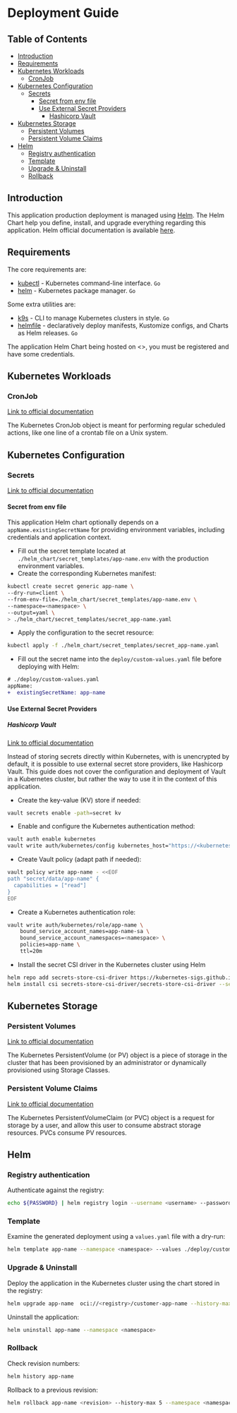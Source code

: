 # Deployment Guide <!-- omit in toc -->

## Table of Contents <!-- omit in toc -->

- [Introduction](#introduction)
- [Requirements](#requirements)
- [Kubernetes Workloads](#kubernetes-workloads)
  - [CronJob](#cronjob)
- [Kubernetes Configuration](#kubernetes-configuration)
  - [Secrets](#secrets)
    - [Secret from env file](#secret-from-env-file)
    - [Use External Secret Providers](#use-external-secret-providers)
      - [Hashicorp Vault](#hashicorp-vault)
- [Kubernetes Storage](#kubernetes-storage)
  - [Persistent Volumes](#persistent-volumes)
  - [Persistent Volume Claims](#persistent-volume-claims)
- [Helm](#helm)
  - [Registry authentication](#registry-authentication)
  - [Template](#template)
  - [Upgrade \& Uninstall](#upgrade--uninstall)
  - [Rollback](#rollback)

## Introduction

This application production deployment is managed using [Helm](https://helm.sh). The Helm Chart help you define, install, and upgrade everything regarding this application. Helm official documentation is available [here](https://helm.sh/docs).

## Requirements

The core requirements are:

- [kubectl](https://github.com/kubernetes/kubectl)  - Kubernetes command-line interface. `Go`
- [helm](https://github.com/helm/helm)  - Kubernetes package manager. `Go`

Some extra utilities are:

- [k9s](https://github.com/derailed/k9s)  - CLI to manage Kubernetes clusters in style. `Go`
- [helmfile](https://github.com/helmfile/helmfile)  - declaratively deploy manifests, Kustomize configs, and Charts as Helm releases. `Go`

The application Helm Chart being hosted on <>, you must be registered and have some credentials.

## Kubernetes Workloads

### CronJob

[Link to official documentation](https://kubernetes.io/docs/concepts/workloads/controllers/cron-jobs)

The Kubernetes CronJob object is meant for performing regular scheduled actions, like one line of a crontab file on a Unix system.

## Kubernetes Configuration

### Secrets

[Link to official documentation](https://kubernetes.io/docs/concepts/configuration/secret)

#### Secret from env file

This application Helm chart optionally depends on a `appName.existingSecretName` for providing environment variables, including credentials and application context.

- Fill out the secret template located at `./helm_chart/secret_templates/app-name.env` with the production environment variables.
- Create the corresponding Kubernetes manifest:

```bash
kubectl create secret generic app-name \
--dry-run=client \
--from-env-file=./helm_chart/secret_templates/app-name.env \
--namespace=<namespace> \
--output=yaml \
> ./helm_chart/secret_templates/secret_app-name.yaml
```

- Apply the configuration to the secret resource:

```bash
kubectl apply -f ./helm_chart/secret_templates/secret_app-name.yaml
```

- Fill out the secret name into the `deploy/custom-values.yaml` file before deploying with Helm:

```diff
# ./deploy/custom-values.yaml
appName:
+  existingSecretName: app-name
```

#### Use External Secret Providers

##### Hashicorp Vault

[Link to official documentation](https://developer.hashicorp.com/vault/docs)

Instead of storing secrets directly within Kubernetes, with is unencrypted by default, it is possible to use external secret store providers, like Hashicorp Vault. This guide does not cover the configuration and deployment of Vault in a Kubernetes cluster, but rather the way to use it in the context of this application.

- Create the key-value (KV) store if needed:

```bash
vault secrets enable -path=secret kv
```

- Enable and configure the Kubernetes authentication method:

```bash
vault auth enable kubernetes
vault write auth/kubernetes/config kubernetes_host="https://<kubernetes-port-443-tcp-addr>:443"
```

- Create Vault policy (adapt path if needed):

```bash
vault policy write app-name - <<EOF
path "secret/data/app-name" {
  capabilities = ["read"]
}
EOF
```

- Create a Kubernetes authentication role:

```bash
vault write auth/kubernetes/role/app-name \
    bound_service_account_names=app-name-sa \
    bound_service_account_namespaces=<namespace> \
    policies=app-name \
    ttl=20m
```

- Install the secret CSI driver in the Kubernetes cluster using Helm

```bash
helm repo add secrets-store-csi-driver https://kubernetes-sigs.github.io/secrets-store-csi-driver/charts
helm install csi secrets-store-csi-driver/secrets-store-csi-driver --set syncSecret.enabled=true --set enableSecretRotation=true
```

## Kubernetes Storage

### Persistent Volumes

[Link to official documentation](https://kubernetes.io/docs/concepts/storage/persistent-volumes)

The Kubernetes PersistentVolume (or PV) object is a piece of storage in the cluster that has been provisioned by an administrator or dynamically provisioned using Storage Classes.

### Persistent Volume Claims

[Link to official documentation](https://kubernetes.io/docs/concepts/storage/persistent-volumes/#persistentvolumeclaims)

The Kubernetes PersistentVolumeClaim (or PVC) object is a request for storage by a user, and allow this user to consume abstract storage resources. PVCs consume PV resources.

## Helm

### Registry authentication

Authenticate against the registry:

```bash
echo ${PASSWORD} | helm registry login --username <username> --password-stdin <registry>
```

### Template

Examine the generated deployment using a `values.yaml` file with a dry-run:

```sh
helm template app-name --namespace <namespace> --values ./deploy/custom-values.yaml ./helm_chart > template.yaml
```

### Upgrade & Uninstall

Deploy the application in the Kubernetes cluster using the chart stored in the registry:

```sh
helm upgrade app-name  oci://<registry>/customer-app-name --history-max 2 --install --namespace <namespace> --values ./deploy/custom-values.yaml --version <version>
```

Uninstall the application:

```sh
helm uninstall app-name --namespace <namespace>
```

### Rollback

Check revision numbers:

```bash
helm history app-name
```

Rollback to a previous revision:

```bash
helm rollback app-name <revision> --history-max 5 --namespace <namespace> --recreate-pods
```
